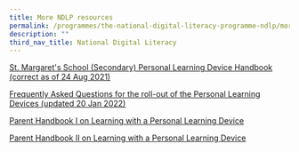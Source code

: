 ```yaml
---
title: More NDLP resources
permalink: /programmes/the-national-digital-literacy-programme-ndlp/more-ndlp-resources/
description: ""
third_nav_title: National Digital Literacy
---
```

[St. Margaret's School (Secondary) Personal Learning Device Handbook (correct as of 24 Aug 2021)](https://stmargaretssec-moe-edu-sg-admin.cwp.sg/qql/slot/u168/NDLP/SMSS%20PLD%20Handbook%2024082021.pdf)  
  
[Frequently Asked Questions for the roll-out of the Personal Learning Devices (updated 20 Jan 2022)](https://stmargaretssec-moe-edu-sg-admin.cwp.sg/qql/slot/u168/NDLP/FAQ%20on%20PLD%20SMSS%20cao%2020%20Jan%202022.pdf)  
  
[Parent Handbook I on Learning with a Personal Learning Device](https://stmargaretssec-moe-edu-sg-admin.cwp.sg/qql/slot/u168/Parent%20Handbook%20I%20on%20Learning%20with%20a%20PLD_2023.pdf)  
  
[Parent Handbook II on Learning with a Personal Learning Device](https://stmargaretssec-moe-edu-sg-admin.cwp.sg/qql/slot/u168/Parent%20Handbook%20II%20on%20Learning%20with%20a%20PLD_2023.pdf)